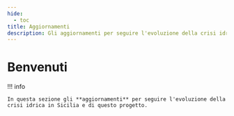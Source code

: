 ```yaml
---
hide:
  - toc
title: Aggiornamenti
description: Gli aggiornamenti per seguire l'evoluzione della crisi idrica in Sicilia e di questo progetto
---
```


# Benvenuti

<style> .md-nav__item .md-nav__link--active {    display: none;}</style>

!!! info

    In questa sezione gli **aggiornamenti** per seguire l'evoluzione della crisi idrica in Sicilia e di questo progetto.
